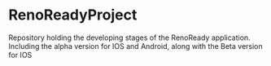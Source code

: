 # RenoReadyProject
Repository holding the developing stages of the RenoReady application. Including the alpha version for IOS and Android, along with the Beta version for IOS

